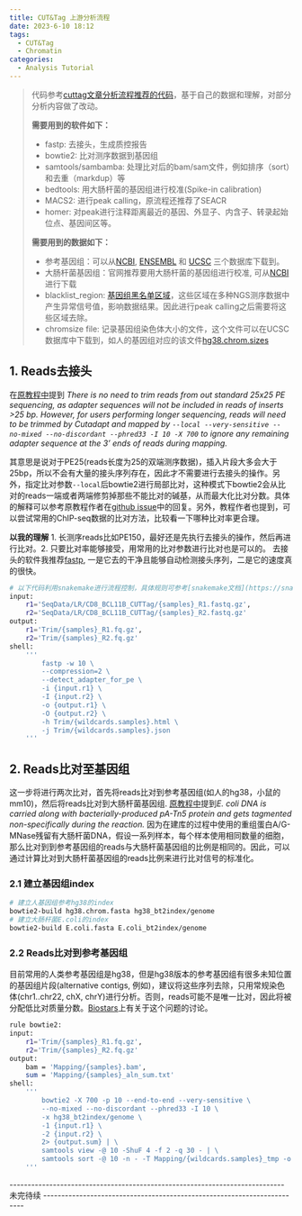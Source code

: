 ```yaml
---
title: CUT&Tag 上游分析流程
date: 2023-6-10 18:12
tags: 
  - CUT&Tag
  - Chromatin
categories:
  - Analysis Tutorial
---
```


> 代码参考[cuttag文章分析流程推荐的代码](https://yezhengstat.github.io/CUTTag_tutorial/#VII_Visualization)，基于自己的数据和理解，对部分分析内容做了改动。
>
> **需要用到的软件如下：**
>
> - fastp: 去接头，生成质控报告
> - bowtie2: 比对测序数据到基因组
> - samtools/sambamba: 处理比对后的bam/sam文件，例如排序（sort）和去重（markdup）等
> - bedtools: 用大肠杆菌的基因组进行校准(Spike-in calibration)
> - MACS2: 进行peak calling，原流程还推荐了SEACR
> - homer: 对peak进行注释距离最近的基因、外显子、内含子、转录起始位点、基因间区等。
>
> **需要用到的数据如下：**
>
> - 参考基因组：可以从[NCBI](https://www.ncbi.nlm.nih.gov/genome/), [ENSEMBL](https://asia.ensembl.org/info/data/ftp/index.html) 和 [UCSC](https://hgdownload.soe.ucsc.edu/downloads.html) 三个数据库下载到。
> - 大肠杆菌基因组：官网推荐要用大肠杆菌的基因组进行校准, 可从[NCBI](https://www.ncbi.nlm.nih.gov/genome?term=DH5alpha&cmd=DetailsSearch)进行下载
> - blacklist_region: [基因组黑名单区域](https://github.com/Boyle-Lab/Blacklist/tree/master/lists)，这些区域在多种NGS测序数据中产生异常信号值，影响数据结果。因此进行peak calling之后需要将这些区域去除。
> - chromsize file: 记录基因组染色体大小的文件，这个文件可以在UCSC数据库中下载到，如人的基因组对应的该文件[hg38.chrom.sizes](https://hgdownload.soe.ucsc.edu/goldenPath/hg38/bigZips/)

## 1. Reads去接头

在[原教程中](https://yezhengstat.github.io/CUTTag_tutorial/#311_Alignment_to_HG38)提到 *There is no need to trim reads from out standard 25x25 PE sequencing, as adapter sequences will not be included in reads of inserts >25 bp. However, for users performing longer sequencing, reads will need to be trimmed by Cutadapt and mapped by `--local --very-sensitive --no-mixed --no-discordant --phred33 -I 10 -X 700` to ignore any remaining adapter sequence at the 3’ ends of reads during mapping.* 

其意思是说对于PE25(reads长度为25的双端测序数据)，插入片段大多会大于25bp，所以不会有大量的接头序列存在，因此才不需要进行去接头的操作。另外，指定比对参数`--local`后bowtie2进行局部比对，这种模式下bowtie2会从比对的reads一端或者两端修剪掉那些不能比对的碱基，从而最大化比对分数。具体的解释可以参考原教程作者在[github issue](https://github.com/yezhengSTAT/CUTTag_tutorial/issues/3#issuecomment-841950393)中的回复。另外，教程作者也提到，可以尝试常用的ChIP-seq数据的比对方法，比较看一下哪种比对率更合理。

**以我的理解** 1. 长测序reads比如PE150，最好还是先执行去接头的操作，然后再进行比对。2. 只要比对率能够接受，用常用的比对参数进行比对也是可以的。
去接头的软件我推荐[fastp](https://github.com/OpenGene/fastp), 一是它去的干净且能够自动检测接头序列，二是它的速度真的很快。

``` bash
# 以下代码利用snakemake进行流程控制，具体规则可参考[snakemake文档](https://snakemake.readthedocs.io/en/stable/)。
input:
    r1='SeqData/LR/CD8_BCL11B_CUTTag/{samples}_R1.fastq.gz',
    r2='SeqData/LR/CD8_BCL11B_CUTTag/{samples}_R2.fastq.gz'
output:
    r1='Trim/{samples}_R1.fq.gz',
    r2='Trim/{samples}_R2.fq.gz'
shell:
    '''
        fastp -w 10 \
        --compression=2 \
        --detect_adapter_for_pe \
        -i {input.r1} \
        -I {input.r2} \
        -o {output.r1} \
        -O {output.r2} \
        -h Trim/{wildcards.samples}.html \
        -j Trim/{wildcards.samples}.json
    '''
```

## 2. Reads比对至基因组

这一步将进行两次比对，首先将reads比对到参考基因组(如人的hg38，小鼠的mm10)，然后将reads比对到大肠杆菌基因组. [原教程中](https://yezhengstat.github.io/CUTTag_tutorial/#V_Spike-in_calibration)提到*E. coli DNA is carried along with bacterially-produced pA-Tn5 protein and gets tagmented non-specifically during the reaction.* 因为在建库的过程中使用的重组蛋白A/G-MNase残留有大肠杆菌DNA，假设一系列样本，每个样本使用相同数量的细胞，那么比对到到参考基因组的reads与大肠杆菌基因组的比例是相同的。因此，可以通过计算比对到大肠杆菌基因组的reads比例来进行比对信号的标准化。

### 2.1 建立基因组index

``` bash
# 建立人基因组参考hg38的index
bowtie2-build hg38.chrom.fasta hg38_bt2index/genome
# 建立大肠杆菌E.coli的index
bowtie2-build E.coli.fasta E.coli_bt2index/genome
```

### 2.2 Reads比对到参考基因组

目前常用的人类参考基因组是hg38，但是hg38版本的参考基因组有很多未知位置的基因组片段(alternative contigs, 例如)，建议将这些序列去除，只用常规染色体(chr1..chr22, chX, chrY)进行分析。否则，reads可能不是唯一比对，因此将被分配低比对质量分数。[Biostars](https://www.biostars.org/p/342482/)上有关于这个问题的讨论。

``` bash
rule bowtie2:
input:
    r1='Trim/{samples}_R1.fq.gz',
    r2='Trim/{samples}_R2.fq.gz'
output:
    bam = 'Mapping/{samples}.bam',
    sum = 'Mapping/{samples}_aln_sum.txt'
shell:
    '''
        bowtie2 -X 700 -p 10 --end-to-end --very-sensitive \
        --no-mixed --no-discordant --phred33 -I 10 \
        -x hg38_bt2index/genome \
        -1 {input.r1} \
        -2 {input.r2} \
        2> {output.sum} | \
        samtools view -@ 10 -ShuF 4 -f 2 -q 30 - | \
        samtools sort -@ 10 -n - -T Mapping/{wildcards.samples}_tmp -o {output.bam}
    '''
```
---------------------------------------------------------------------------- 未完待续 ------------------------------------------------------------------------

